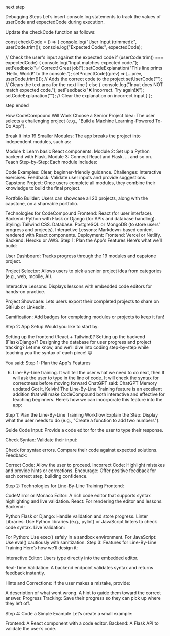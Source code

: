 next step

Debugging Steps
Let’s insert console.log statements to track the values of userCode and expectedCode during execution.

Update the checkCode function as follows:

const checkCode = () => {
console.log("User Input (trimmed):", userCode.trim());
console.log("Expected Code:", expectedCode);

// Check the user's input against the expected code
if (userCode.trim() === expectedCode) {
console.log("Input matches expected code.");
setFeedback("✅ Correct! Great job!");
setCodeExplanation("This line prints 'Hello, World!' to the console.");
setProjectCode((prev) => [...prev, userCode.trim()]); // Adds the correct code to the project
setUserCode(""); // Clears the text area for the next line
} else {
console.log("Input does NOT match expected code.");
setFeedback("❌ Incorrect. Try again!❌");
setCodeExplanation(""); // Clear the explanation on incorrect input
}
};

step ended

How CodeCompound Will Work
Choose a Senior Project Idea:
The user selects a challenging project (e.g., "Build a Machine Learning-Powered To-Do App").

Break It into 19 Smaller Modules:
The app breaks the project into independent modules, such as:

Module 1: Learn basic React components.
Module 2: Set up a Python backend with Flask.
Module 3: Connect React and Flask.
... and so on.
Teach Step-by-Step:
Each module includes:

Code Examples: Clear, beginner-friendly guidance.
Challenges: Interactive exercises.
Feedback: Validate user inputs and provide suggestions.
Capstone Project:
Once users complete all modules, they combine their knowledge to build the final project.

Portfolio Builder:
Users can showcase all 20 projects, along with the capstone, on a shareable portfolio.

Technologies for CodeCompound
Frontend: React (for user interface).
Backend: Python with Flask or Django (for APIs and database handling).
Styling: Tailwind CSS.
Database: PostgreSQL or MongoDB (to store users’ progress and projects).
Interactive Lessons: Markdown-based content rendered with React components.
Deployment:
Frontend: Vercel or Netlify.
Backend: Heroku or AWS.
Step 1: Plan the App's Features
Here’s what we’ll build:

User Dashboard:
Tracks progress through the 19 modules and capstone project.

Project Selector:
Allows users to pick a senior project idea from categories (e.g., web, mobile, AI).

Interactive Lessons:
Displays lessons with embedded code editors for hands-on practice.

Project Showcase:
Lets users export their completed projects to share on GitHub or LinkedIn.

Gamification:
Add badges for completing modules or projects to keep it fun!

Step 2: App Setup
Would you like to start by:

Setting up the frontend (React + Tailwind)?
Setting up the backend (Flask/Django)?
Designing the database for user progress and project tracking?
Let me know, and we’ll dive into coding step-by-step while teaching you the syntax of each piece! 😊

You said:
Step 1: Plan the App's Features

6. Line-By-Line training. It will tell the user what we need to do next, then It will ask the user to type in the line of code. It will check the syntax for correctness before moving forward
   ChatGPT said:
   ChatGPT
   Memory updated
   Got it, Kelvin! The Line-By-Line Training feature is an excellent addition that will make CodeCompound both interactive and effective for teaching beginners. Here’s how we can incorporate this feature into the app:

Step 1: Plan the Line-By-Line Training Workflow
Explain the Step:
Display what the user needs to do (e.g., "Create a function to add two numbers").

Guide Code Input:
Provide a code editor for the user to type their response.

Check Syntax:
Validate their input:

Check for syntax errors.
Compare their code against expected solutions.
Feedback:

Correct Code: Allow the user to proceed.
Incorrect Code: Highlight mistakes and provide hints or corrections.
Encourage:
Offer positive feedback for each correct step, building confidence.

Step 2: Technologies for Line-By-Line Training
Frontend:

CodeMirror or Monaco Editor: A rich code editor that supports syntax highlighting and live validation.
React: For rendering the editor and lessons.
Backend:

Python Flask or Django: Handle validation and store progress.
Linter Libraries: Use Python libraries (e.g., pylint) or JavaScript linters to check code syntax.
Live Validation:

For Python: Use exec() safely in a sandbox environment.
For JavaScript: Use eval() cautiously with sanitization.
Step 3: Features for Line-By-Line Training
Here’s how we’ll design it:

Interactive Editor:
Users type directly into the embedded editor.

Real-Time Validation:
A backend endpoint validates syntax and returns feedback instantly.

Hints and Corrections:
If the user makes a mistake, provide:

A description of what went wrong.
A hint to guide them toward the correct answer.
Progress Tracking:
Save their progress so they can pick up where they left off.

Step 4: Code a Simple Example
Let’s create a small example:

Frontend: A React component with a code editor.
Backend: A Flask API to validate the user’s code.
